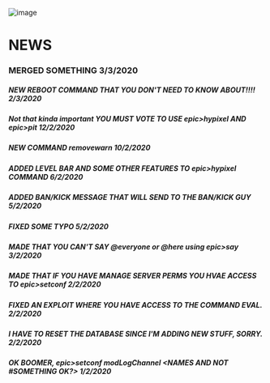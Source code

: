 ![image](https://cdn.discordapp.com/attachments/671678458941800451/676450982002950184/1177_Pensive_Weird.gif)
# NEWS
### MERGED SOMETHING 3/3/2020
##### NEW REBOOT COMMAND THAT YOU DON'T NEED TO KNOW ABOUT!!!! 2/3/2020
##### **Not that kinda important** YOU MUST VOTE TO USE epic>hypixel AND epic>pit 12/2/2020
##### NEW COMMAND removewarn 10/2/2020
##### ADDED LEVEL BAR AND SOME OTHER FEATURES TO epic>hypixel COMMAND 6/2/2020
##### ADDED BAN/KICK MESSAGE THAT WILL SEND TO THE BAN/KICK GUY 5/2/2020
##### FIXED SOME TYPO 5/2/2020
##### MADE THAT YOU CAN'T SAY @everyone or @here using epic>say 3/2/2020
##### MADE THAT IF YOU HAVE MANAGE SERVER PERMS YOU HVAE ACCESS TO epic>setconf 2/2/2020 
##### FIXED AN EXPLOIT WHERE YOU HAVE ACCESS TO THE COMMAND EVAL. 2/2/2020
##### I HAVE TO RESET THE DATABASE SINCE I'M ADDING NEW STUFF, SORRY. 2/2/2020
##### OK BOOMER, epic>setconf modLogChannel <NAMES AND NOT #SOMETHING OK?> 1/2/2020
